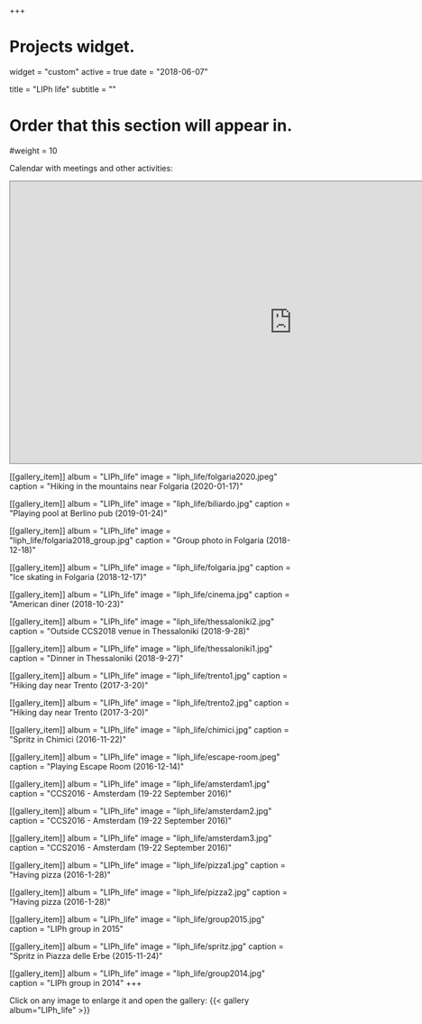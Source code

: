 +++
# Projects widget.
widget = "custom"
active = true
date = "2018-06-07"

title = "LIPh life"
subtitle = ""

# Order that this section will appear in.
#weight = 10

Calendar with meetings and other activities:
<iframe src="https://calendar.google.com/calendar/embed?height=500&amp;wkst=2&amp;bgcolor=%23ffffff&amp;ctz=Europe%2FRome&amp;src=OWl0OGEwMWsxY2w2cWlkcGg1M2hpY2xpMW9AZ3JvdXAuY2FsZW5kYXIuZ29vZ2xlLmNvbQ&amp;color=%23D50000&amp;showTitle=0&amp;showNav=1&amp;showPrint=0&amp;showTabs=0&amp;showCalendars=0&amp;showTz=1&amp;mode=WEEK&amp;showDate=0&amp;hl=en_GB&amp;title" style="border:solid 1px #777" width="1000" height="500" frameborder="0" scrolling="no"></iframe>

[[gallery_item]]
album = "LIPh_life"
image = "liph_life/folgaria2020.jpeg"
caption = "Hiking in the mountains near Folgaria (2020-01-17)"

[[gallery_item]]
album = "LIPh_life"
image = "liph_life/biliardo.jpg"
caption = "Playing pool at Berlino pub (2019-01-24)"

[[gallery_item]]
album = "LIPh_life"
image = "liph_life/folgaria2018_group.jpg"
caption = "Group photo in Folgaria (2018-12-18)"

[[gallery_item]]
album = "LIPh_life"
image = "liph_life/folgaria.jpg"
caption = "Ice skating in Folgaria (2018-12-17)"

[[gallery_item]]
album = "LIPh_life"
image = "liph_life/cinema.jpg"
caption = "American diner (2018-10-23)"

[[gallery_item]]
album = "LIPh_life"
image = "liph_life/thessaloniki2.jpg"
caption = "Outside CCS2018 venue in Thessaloniki (2018-9-28)"

[[gallery_item]]
album = "LIPh_life"
image = "liph_life/thessaloniki1.jpg"
caption = "Dinner in Thessaloniki (2018-9-27)"

[[gallery_item]]
album = "LIPh_life"
image = "liph_life/trento1.jpg"
caption = "Hiking day near Trento (2017-3-20)"

[[gallery_item]]
album = "LIPh_life"
image = "liph_life/trento2.jpg"
caption = "Hiking day near Trento (2017-3-20)"

[[gallery_item]]
album = "LIPh_life"
image = "liph_life/chimici.jpg"
caption = "Spritz in Chimici (2016-11-22)"

[[gallery_item]]
album = "LIPh_life"
image = "liph_life/escape-room.jpeg"
caption = "Playing Escape Room (2016-12-14)"

[[gallery_item]]
album = "LIPh_life"
image = "liph_life/amsterdam1.jpg"
caption = "CCS2016 - Amsterdam (19-22 September 2016)"

[[gallery_item]]
album = "LIPh_life"
image = "liph_life/amsterdam2.jpg"
caption = "CCS2016 - Amsterdam (19-22 September 2016)"

[[gallery_item]]
album = "LIPh_life"
image = "liph_life/amsterdam3.jpg"
caption = "CCS2016 - Amsterdam (19-22 September 2016)"

[[gallery_item]]
album = "LIPh_life"
image = "liph_life/pizza1.jpg"
caption = "Having pizza (2016-1-28)"

[[gallery_item]]
album = "LIPh_life"
image = "liph_life/pizza2.jpg"
caption = "Having pizza (2016-1-28)"

[[gallery_item]]
album = "LIPh_life"
image = "liph_life/group2015.jpg"
caption = "LIPh group in 2015"

[[gallery_item]]
album = "LIPh_life"
image = "liph_life/spritz.jpg"
caption = "Spritz in Piazza delle Erbe (2015-11-24)"

[[gallery_item]]
album = "LIPh_life"
image = "liph_life/group2014.jpg"
caption = "LIPh group in 2014"
+++

Click on any image to enlarge it and open the gallery:
{{< gallery album="LIPh_life" >}}

<br>
